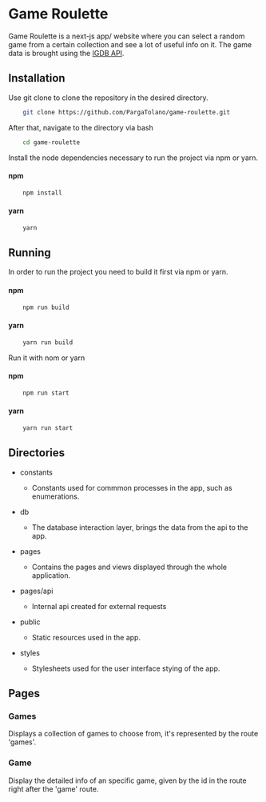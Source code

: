 # Game Roulette #

Game Roulette is a next-js app/ website where you can select a random game from a certain collection and see a lot of useful info on it. The game data is brought using the [IGDB API](https://api-docs.igdb.com).

## Installation ##

Use git clone to clone the repository in the desired directory.

```bash
    git clone https://github.com/PargaTolano/game-roulette.git
```

After that, navigate to the directory via bash
```bash
    cd game-roulette
```

Install the node dependencies necessary to run the project via npm or yarn.

#### npm ####
```bash
    npm install

```

#### yarn ####
```bash
    yarn
```

## Running ##

In order to run the project you need to build it first via npm or yarn.

#### npm ####
```bash
    npm run build

```

#### yarn ####
```bash
    yarn run build
```

Run it with nom or yarn
#### npm ####
```bash
    npm run start

```

#### yarn ####
```bash
    yarn run start
```

## Directories ##
- constants
    - Constants used for commmon processes in the app, such as enumerations. 
- db
    - The database interaction layer, brings the data from the api to the app.
- pages

	- Contains the pages and views displayed through the whole application.
- pages/api
    - Internal api created for external requests
- public
    - Static resources used in the app.
- styles
    - Stylesheets used for the user interface stying of the app.

## Pages ##

### Games ###
Displays a collection of games to choose from, it's represented by the route 'games'.

### Game ###
Display the detailed info of an specific game, given by the id in the route right after the 'game' route.

